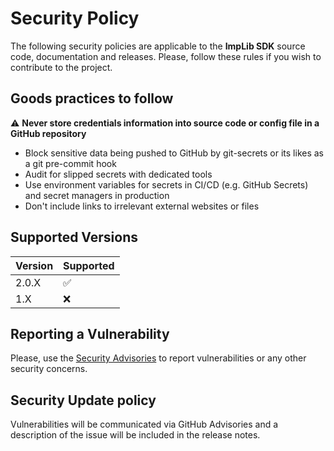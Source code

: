 # Security Policy

The following security policies are applicable to the **ImpLib SDK** source code, documentation and releases. Please, follow these rules if you wish to contribute to the project.

## Goods practices to follow

:warning: **Never store credentials information into source code or config file in a GitHub repository**
- Block sensitive data being pushed to GitHub by git-secrets or its likes as a git pre-commit hook
- Audit for slipped secrets with dedicated tools
- Use environment variables for secrets in CI/CD (e.g. GitHub Secrets) and secret managers in production
- Don't include links to irrelevant external websites or files

## Supported Versions

| Version | Supported          |
| ------- | ------------------ |
| 2.0.X   | :white_check_mark: |
| 1.X     | :x:                |

## Reporting a Vulnerability

Please, use the [Security Advisories](/vkamenar/implib-sdk/security/advisories) to report vulnerabilities or any other security concerns.

## Security Update policy

Vulnerabilities will be communicated via GitHub Advisories and a description of the issue will be included in the release notes.

